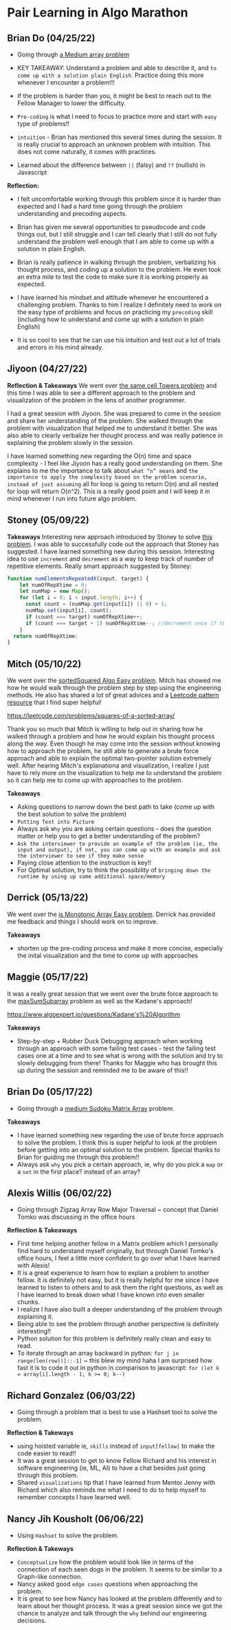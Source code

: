 # Pair Learning in Algo Marathon 

## Brian Do (04/25/22)
- Going through [a Medium array problem](https://github.com/ngl4/formation_journey/blob/main/AlgoMarathon/Arrays/PairLearning/cellTowerswBrian.js)
- KEY TAKEAWAY: Understand a problem and able to describe it, and `to come up with a solution plain English`. Practice doing this more whenever I encounter a problem!!! 

- If the problem is harder than you, it might be best to reach out to the Fellow Manager to lower the difficulty. 

- `Pre-coding` is what I need to focus to practice more and start with `easy` type of problems!! 

- `intuition` - Brian has mentioned this several times during the session. It is really crucial to approach an unknown problem with intuition. This does not come naturally, it comes with practices. 

- Learned about the difference between `||` (falsy) and `??` (nullish) in Javascript 

**Reflection:** 

- I felt uncomfortable working through this problem since it is harder than expected and I had a hard time going through the problem understanding and precoding aspects. 

- Brian has given me several opportunities to pseudocode and code things out, but I still struggle and I can tell clearly that I still do not fully understand the problem well enough that I am able to come up with a solution in plain English. 

- Brian is really patience in walking through the problem, verbalizing his thought process, and coding up a solution to the problem. He even took an extra mile to test the code to make sure it is working properly as expected. 

- I have learned his mindset and attitude whenever he encountered a challenging problem. Thanks to him I realize I definitely need to work on the easy type of problems and focus on practicing my `precoding` skill (including how to understand and come up with a solution in plain English)

- It is so cool to see that he can use his intuition and test out a lot of trials and errors in his mind already. 

## Jiyoon (04/27/22)

**Reflection & Takeaways**
We went over [the same cell Towers problem](https://github.com/ngl4/formation_journey/blob/main/AlgoMarathon/Arrays/PairLearning/cellTowerswJiyoon.py) and this time I was able to see a different approach to the problem and visualization of the problem in the lens of another programmer. 

I had a great session with Jiyoon. She was prepared to come in the session and share her understanding of the problem. She walked through the problem with visualization that helped me to understand it better. She was also able to clearly verbalize her thought process and was really patience in explaining the problem slowly in the session. 

I have learned something new regarding the O(n) time and space complexity - I feel like Jiyoon has a really good understanding on them. She explains to me the importance to talk about `what “n” means` and `the importance to apply the complexity based on the problem scenario, instead of just assuming` all for loop is going to return O(n) and all nested for loop will return O(n^2). This is a really good point and I will keep it in mind whenever I run into future algo problem. 

## Stoney (05/09/22)

**Takeaways**
Interesting new approach introduced by Stoney to solve [this problem](https://github.com/ngl4/formation_journey/blob/main/AlgoMarathon/Arrays/PairLearning/repeatedXElemswStoney.js). I was able to successfully code out the approach that Stoney has suggested. I have learned something new during this session. Interesting idea to use `increment` and `decrement` as a way to keep track of number of repetitive elements. Really smart approach suggested by Stoney: 

```js
function numElementsRepeatedX(input, target) {
    let numOfRepXtime = 0;
    let numMap = new Map(); 
    for (let i = 0; i < input.length; i++) {
      const count = (numMap.get(input[i]) || 0) + 1; 
      numMap.set(input[i], count); 
      if (count === target) numOfRepXtime++;
      if (count === target + 1) numOfRepXtime--; //decrement once if the value is found to have repeated more than the target time, benefit: it will not keep decrementing if the count is still incrementing of a particular value 
    }
  return numOfRepXtime;  
}
```

## Mitch (05/10/22)

We went over the [sortedSquared Algo Easy problem](https://github.com/ngl4/formation_journey/blob/main/AlgoMarathon/Arrays/PairLearning/sortedSquaredwMitch.js). Mitch has showed me how he would walk through the problem step by step using the engineering methods. He also has shared a lot of great advices and a [Leetcode pattern resource](https://seanprashad.com/leetcode-patterns/) that I find super helpful! 

https://leetcode.com/problems/squares-of-a-sorted-array/ 

Thank you so much that Mitch is willing to help out in sharing how he walked through a problem and how he would explain his thought process along the way. Even though he may come into the session without knowing how to approach the problem, he still able to generate a brute force approach and able to explain the optimal two-pointer solution extremely well. After hearing Mitch's explanationa and visualization, I realize I just have to rely more on the visualization to help me to understand the problem so it can help me to come up with approaches to the problem. 

**Takeaways**
- Asking questions to narrow down the best path to take (come up with the best solution to solve the problem)
- `Putting Text into Picture`
- Always ask `Why` you are asking certain questions - does the question matter or help you to get a better understanding of the problem?
- `Ask the interviewer to provide an example of the problem (ie, the input and output), if not, you can come up with an example and ask the interviewer to see if they make sense`
- Paying close attention to the instruction is key!! 
- For Optimal solution, try to think the possibility of `bringing down the runtime by using up some additional space/memory`

## Derrick (05/13/22)

We went over the [is Monotonic Array Easy problem](https://github.com/ngl4/formation_journey/blob/main/AlgoMarathon/Arrays/PairLearning/isMonotonicArraywDerrick.js). Derrick has provided me feedback and things I should work on to improve. 

**Takeaways**
- shorten up the pre-coding process and make it more concise, especially the inital visualization and the time to come up with approaches

## Maggie (05/17/22)
It was a really great session that we went over the brute force approach to the [maxSumSubarray](https://github.com/ngl4/formation_journey/blob/main/AlgoMarathon/Arrays/PairLearning/KadaneAlgowMaggie.js) problem as well as the Kadane's approach! 

https://www.algoexpert.io/questions/Kadane's%20Algorithm

**Takeaways**
- Step-by-step + Rubber Duck Debugging approach when working through an approach with some failing test cases - test the failing test cases one at a time and to see what is wrong with the solution and try to slowly debugging from there! Thanks for Maggie who has brought this up during the session and reminded me to be aware of this!! 

## Brian Do (05/17/22) 
- Going through a [medium Sudoku Matrix Array](https://leetcode.com/problems/valid-sudoku/) problem.

**Takeaways**
- I have learned something new regarding the use of brute force approach to solve the problem. I think this is super helpful to look at the problem before getting into an optimal solution to the problem. Special thanks to Brian for guiding me through this problem!! 
- Always ask `why` you pick a certain approach, ie, why do you pick a `map` or a `set` in the first place? instead of an array? 

## Alexis Willis (06/02/22)
- Going through Zigzag Array Row Major Traversal ~ concept that Daniel Tomko was discussing in the office hours 

**Reflection & Takeaways**
- First time helping another fellow in a Matrix problem which I personally find hard to understand myself originally, but through Daniel Tomko's office hours, I feel a little more confident to go over what I have learned with Alexis! 
- It is a great experience to learn how to explain a problem to another fellow. It is definitely not easy, but it is really helpful for me since I have learned to listen to others and to ask them the right questions, as well as I have learned to break down what I have known into even smaller chunks. 
- I realize I have also built a deeper understanding of the problem through explaining it. 
- Being able to see the problem through another perspective is definitely interesting!! 
- Python solution for this problem is definitely really clean and easy to read. 
- To iterate through an array backward in python: `for j in range(len(row))[::-1]` ~ this blew my mind haha I am surprised how fast it is to code it out in python in comparison to javascript: `for (let k = array[i].length - 1; k >= 0; k--)`

## Richard Gonzalez (06/03/22)
- Going through a problem that is best to use a Hashset tool to solve the problem. 

**Reflection & Takeways** 
- using hoisted variable ie, `skills` instead of `input[fellow]` to make the code easier to read!! 
- It was a great session to get to know Fellow Richard and his interest in software engineering (ie, ML, AI) to have a chat besides just going through this problem.
- Shared `visualizations` tip that I have learned from Mentor Jenny with Richard which also reminds me what I need to do to help myself to remember concepts I have learned well. 

## Nancy Jih Kousholt (06/06/22)
- Using `Hashset` to solve the problem. 

**Reflection & Takeways** 
- `Conceptualize` how the problem would look like in terms of the connection of each seen dogs in the problem. It seems to be similar to a Graph-like connection. 
- Nancy asked good `edge cases` questions when approaching the problem. 
- It is great to see how Nancy has looked at the problem differently and to learn about her thought process. It was a great session since we got the chance to analyze and talk through the `why` behind our engineering decisions. 